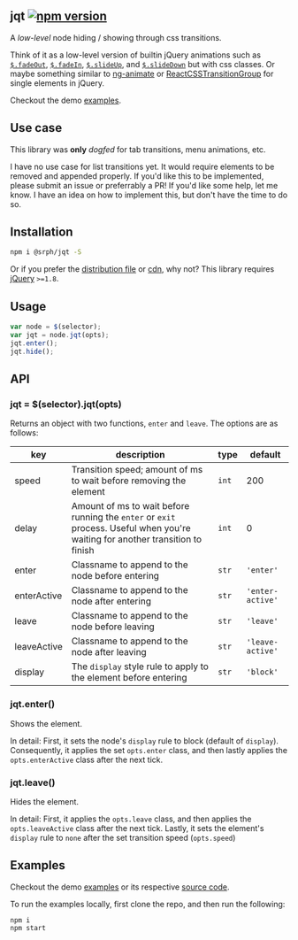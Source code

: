 ## jqt [![npm version](https://img.shields.io/npm/v/@srph/jqt.svg?style=flat)](https://www.npmjs.com/package/@srph/jqt)
A *low-level* node hiding / showing through css transitions.

Think of it as a low-level version of builtin jQuery animations such as [`$.fadeOut`](http://api.jquery.com/fadeout/), [`$.fadeIn`](http://api.jquery.com/fadein/), [`$.slideUp`](http://api.jquery.com/slideup/), and [`$.slideDown`](http://api.jquery.com/slidedown/) but with css classes. Or maybe something similar to [ng-animate](https://docs.angularjs.org/api/ngAnimate) or [ReactCSSTransitionGroup](https://facebook.github.io/react/docs/animation.html) for single elements in jQuery.

Checkout the demo [examples](https://srph.github.io/jqt).

## Use case
This library was **only** *dogfed* for tab transitions, menu animations, etc.

I have no use case for list transitions yet. It would require elements to be removed and appended properly. If you'd like this to be implemented, please submit an issue or preferrably a PR! If you'd like some help, let me know. I have an idea on how to implement this, but don't have the time to do so.

## Installation
```bash
npm i @srph/jqt -S
```

Or if you prefer the [distribution file](https://raw.githubusercontent.com/srph/jqt/master/index.js) or [cdn](https://cdn.rawgit.com/srph/jqt/master/index.js), why not? This library requires [jQuery](jquery) `>=1.8`.

## Usage
```js
var node = $(selector);
var jqt = node.jqt(opts);
jqt.enter();
jqt.hide();
```

## API
### jqt = $(selector).jqt(opts)
Returns an object with two functions, `enter` and `leave`. The options are as follows:

| key | description | type | default |
|-----|-------------|------|---------|
|speed|Transition speed; amount of ms to wait before removing the element|`int`|200|
|delay|Amount of ms to wait before running the `enter` or `exit` process. Useful when you're waiting for another transition to finish|`int`|0|
|enter|Classname to append to the node before entering|`str`|`'enter'`|
|enterActive|Classname to append to the node after entering|`str`|`'enter-active'`|
|leave|Classname to append to the node before leaving|`str`|`'leave'`|
|leaveActive|Classname to append to the node after leaving|`str`|`'leave-active'`|
|display|The `display` style rule to apply to the element before entering|`str`|`'block'`|

### jqt.enter()
Shows the element.

In detail: First, it sets the node's `display` rule to block (default of `display`). Consequently, it applies the set `opts.enter` class, and then lastly applies the `opts.enterActive` class after the next tick.

### jqt.leave()
Hides the element.

In detail: First, it applies the `opts.leave` class, and then applies the `opts.leaveActive` class after the next tick. Lastly, it sets the element's `display` rule to `none` after the set transition speed (`opts.speed`)

## Examples
Checkout the demo [examples](https://srph.github.io/jqt) or its respective [source code](docs).

To run the examples locally, first clone the repo, and then run the following:
```
npm i
npm start
```